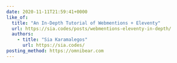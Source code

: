 ```yaml
---
date: 2020-11-11T21:59:41+0000
like_of:
  title: "An In-Depth Tutorial of Webmentions + Eleventy"
  url: https://sia.codes/posts/webmentions-eleventy-in-depth/
  authors:
    - title: "Sia Karamalegos"
      url: https://sia.codes/
posting_method: https://omnibear.com
---
```

